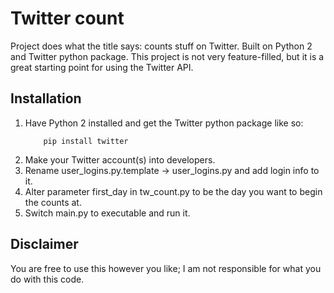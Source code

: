 # Twitter count
Project does what the title says: counts stuff on Twitter. 
Built on Python 2 and Twitter python package.
This project is not very feature-filled, but it is a great starting point for using the Twitter API.

## Installation
1. Have Python 2 installed and get the Twitter python package like so:
	```
		pip install twitter	
	```
2. Make your Twitter account(s) into developers. 
3. Rename user_logins.py.template -> user_logins.py and add login info to it.
4. Alter parameter first_day in tw_count.py to be the day you want to begin the counts at.
5. Switch main.py to executable and run it.

## Disclaimer
You are free to use this however you like; I am not responsible for what you do with this code.

